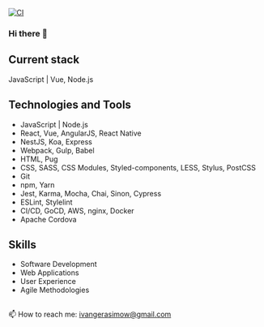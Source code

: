 [![CI](https://github.com/EvanJ0hnson/EvanJ0hnson/actions/workflows/main.yml/badge.svg?branch=master)](https://github.com/EvanJ0hnson/EvanJ0hnson/actions/workflows/main.yml)

### Hi there 👋

## Current stack

JavaScript | Vue, Node.js

## Technologies and Tools
- JavaScript | Node.js
- React, Vue, AngularJS, React Native
- NestJS, Koa, Express
- Webpack, Gulp, Babel
- HTML, Pug
- CSS, SASS, CSS Modules, Styled-components, LESS, Stylus, PostCSS
- Git
- npm, Yarn
- Jest, Karma, Mocha, Chai, Sinon, Cypress
- ESLint, Stylelint
- CI/CD, GoCD, AWS, nginx, Docker
- Apache Cordova

## Skills

- Software Development
- Web Applications
- User Experience
- Agile Methodologies

##

📫 How to reach me: ivangerasimow@gmail.com

<!--
**EvanJ0hnson/EvanJ0hnson** is a ✨ _special_ ✨ repository because its `README.md` (this file) appears on your GitHub profile.

Here are some ideas to get you started:

- 🔭 I’m currently working on ...
- 🌱 I’m currently learning ...
- 👯 I’m looking to collaborate on ...
- 🤔 I’m looking for help with ...
- 💬 Ask me about ...
- 📫 How to reach me: ...
- 😄 Pronouns: ...
- ⚡ Fun fact: ...
-->
